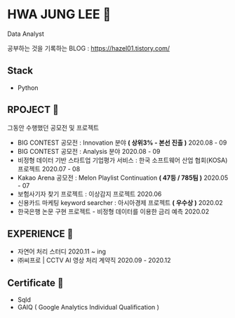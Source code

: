 # HWA JUNG LEE 👋
Data Analyst

공부하는 것을 기록하는 BLOG : https://hazel01.tistory.com/

## Stack 
- Python 

## RPOJECT 🐣
그동안 수행했던 공모전 및 프로젝트 
- BIG CONTEST 공모전 : Innovation 분야 **( 상위3% - 본선 진출 )** 2020.08 - 09
- BIG CONTEST 공모전 : Analysis 분야 2020.08 - 09
- 비정형 데이터 기반 스타트업 기업평가 서비스 : 한국 소프트웨어 산업 협회(KOSA) 프로젝트  2020.07 - 08
- Kakao Arena 공모전 : Melon Playlist Continuation  **( 47등 / 785팀 )** 2020.05 - 07
- 보험사기자 찾기 프로젝트 : 이상감지 프로젝트  2020.06
- 신용카드 마케팅 keyword searcher : 아시아경제 프로젝트 **( 우수상 )** 2020.02
- 한국은행 논문 구현 프로젝트 - 비정형 데이터를 이용한 금리 예측  2020.02

## EXPERIENCE 💬
- 자연어 처리 스터디 2020.11 ~ ing
- ㈜씨프로 | CCTV AI 영상 처리 계약직 2020.09 - 2020.12


## Certificate 📔
- Sqld
- GAIQ ( Google Analytics Individual Qualification )

<!--
**leehj01/leehj01** is a ✨ _special_ ✨ repository because its `README.md` (this file) appears on your GitHub profile.

Here are some ideas to get you started:

- 🔭 I’m currently working on ...
- 🌱 I’m currently learning ...
- 👯 I’m looking to collaborate on ...
- 🤔 I’m looking for help with ...
- 💬 Ask me about ...
- 📫 How to reach me: ...
- 😄 Pronouns: ...
- ⚡ Fun fact: ...
-->
